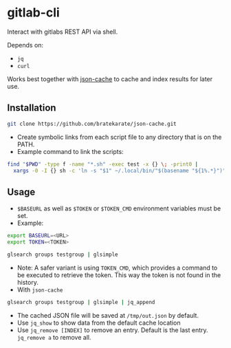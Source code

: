 # gitlab-cli

Interact with gitlabs REST API via shell.

Depends on:
  - `jq`
  - `curl` 

Works best together with [json-cache](https://github.com/bratekarate/json-cache) to cache and index results for later use.

## Installation

```sh
git clone https://github.com/bratekarate/json-cache.git
```
- Create symbolic links from each script file to any directory that is on the PATH.
- Example command to link the scripts:
```sh
find "$PWD" -type f -name "*.sh" -exec test -x {} \; -print0 |
  xargs -0 -I {} sh -c 'ln -s "$1" ~/.local/bin/"$(basename "${1%.*}")"' _ {}
```

## Usage

- `$BASEURL` as well as `$TOKEN` or `$TOKEN_CMD` environment variables must be set.
- Example:
```sh
export BASEURL=<URL>
export TOKEN=<TOKEN>

glsearch groups testgroup | glsimple
```
- Note: A safer variant is using `TOKEN_CMD`, which provides a command to be executed to retrieve the token. This way the token is not found in the history.
- With `json-cache`
```sh
glsearch groups testgroup | glsimple | jq_append
```
- The cached JSON file will be saved at `/tmp/out.json` by default.
- Use `jq_show` to show data from the default cache location
- Use `jq_remove [INDEX]` to remove an entry. Default is the last entry. `jq_remove a` to remove all.

